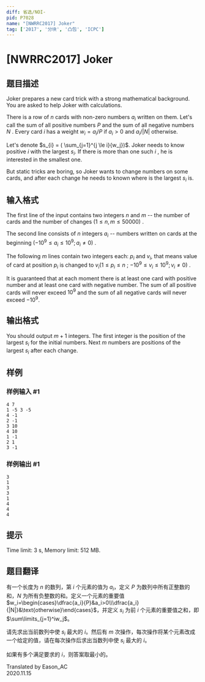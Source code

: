 ```yaml
---
diff: 省选/NOI-
pid: P7028
name: "[NWRRC2017] Joker"
tag: ['2017', '分块', '凸包', 'ICPC']
---
```

# [NWRRC2017] Joker
## 题目描述



Joker prepares a new card trick with a strong mathematical background. You are asked to help Joker with calculations.

There is a row of $n$ cards with non-zero numbers $a_{i}$ written on them. Let's call the sum of all positive numbers $P$ and the sum of all negative numbers $N$ . Every card $i$ has a weight $w_{i} = a_{i}/P$ if $a_{i} > 0$ and $a_{i}/|N|$ otherwise.

Let's denote $s_{i} = ( \sum_{j=1}^{j \le i}{w_j})$. Joker needs to know positive $i$ with the largest $s_{i}.$ If there is more than one such $i$ , he is interested in the smallest one.

But static tricks are boring, so Joker wants to change numbers on some cards, and after each change he needs to known where is the largest $s_{i}$ is.


## 输入格式



The first line of the input contains two integers $n$ and $m$ -- the number of cards and the number of changes $(1 \le n , m \le 50 000)$ .

The second line consists of $n$ integers $a_{i}$ -- numbers written on cards at the beginning $(−10^{9} \le a_{i} \le 10^{9}; a_{i} ≠ 0)$ .

The following $m$ lines contain two integers each: $p_{i}$ and $v_{i},$ that means value of card at position $p_{i}$ is changed to $v_{i} (1 \le p_{i} \le n$ ; $−10^{9} \le v_{i} \le 10^{9}; v_{i} ≠ 0)$ .

It is guaranteed that at each moment there is at least one card with positive number and at least one card with negative number. The sum of all positive cards will never exceed $10^{9}$ and the sum of all negative cards will never exceed $−10^{9}.$


## 输出格式



You should output $m+1$ integers. The first integer is the position of the largest $s_{i}$ for the initial numbers. Next $m$ numbers are positions of the largest $s_{i}$ after each change.


## 样例

### 样例输入 #1
```
4 7
1 -5 3 -5
4 -1
2 -1
3 10
4 10
1 -1
2 1
3 -1

```
### 样例输出 #1
```
3
1
3
3
1
4
4
4

```
## 提示

Time limit: 3 s, Memory limit: 512 MB. 


## 题目翻译

有一个长度为 $n$ 的数列，第 $i$ 个元素的值为 $a_i$，定义 $P$ 为数列中所有正整数的和，$N$ 为所有负整数的和。定义一个元素的重要值 $w_i=\begin{cases}\dfrac{a_i}{P}&a_i>0\\\dfrac{a_i}{|N|}&\text{otherwise}\end{cases}$，并定义 $s_i$ 为前 $i$ 个元素的重要值之和，即 $\sum\limits_{j=1}^iw_j$。

请先求出当前数列中使 $s_i$ 最大的 $i$。然后有 $m$ 次操作，每次操作将某个元素改成一个给定的值，请在每次操作后求出当数列中使 $s_i$ 最大的 $i$。

如果有多个满足要求的 $i$，则答案取最小的。

Translated by Eason_AC  
2020.11.15
